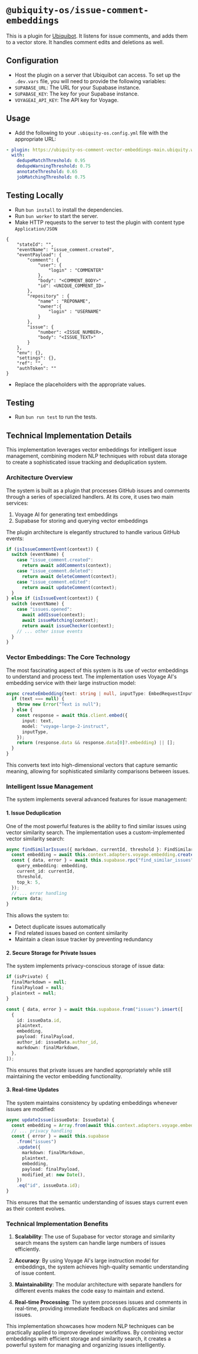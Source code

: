 # `@ubiquity-os/issue-comment-embeddings`

This is a plugin for [Ubiquibot](https://github.com/ubiquity-os/ubiquity-os-kernel). It listens for issue comments, and adds them to a vector store. It handles comment edits and deletions as well.

## Configuration

- Host the plugin on a server that Ubiquibot can access.
  To set up the `.dev.vars` file, you will need to provide the following variables:
- `SUPABASE_URL`: The URL for your Supabase instance.
- `SUPABASE_KEY`: The key for your Supabase instance.
- `VOYAGEAI_API_KEY`: The API key for Voyage.

## Usage

- Add the following to your `.ubiquity-os.config.yml` file with the appropriate URL:

```yaml
- plugin: https://ubiquity-os-comment-vector-embeddings-main.ubiquity.workers.dev
  with:
    dedupeMatchThreshold: 0.95
    dedupeWarningThreshold: 0.75
    annotateThreshold: 0.65
    jobMatchingThreshold: 0.75
```

## Testing Locally

- Run `bun install` to install the dependencies.
- Run `bun worker` to start the server.
- Make HTTP requests to the server to test the plugin with content type `Application/JSON`

```
{
    "stateId": "",
    "eventName": "issue_comment.created",
    "eventPayload": {
        "comment": {
            "user": {
                "login" : "COMMENTER"
            },
            "body": "<COMMENT_BODY>" ,
            "id": <UNIQUE_COMMENT_ID>
        },
        "repository" : {
            "name" : "REPONAME",
            "owner":{
                "login" : "USERNAME"
            }
        },
        "issue": {
            "number": <ISSUE_NUMBER>,
            "body": "<ISSUE_TEXT>"
        }
    },
    "env": {},
    "settings": {},
    "ref": "",
    "authToken": ""
}
```

- Replace the placeholders with the appropriate values.

## Testing

- Run `bun run test` to run the tests.

## Technical Implementation Details

This implementation leverages vector embeddings for intelligent issue management, combining modern NLP techniques with robust data storage to create a sophisticated issue tracking and deduplication system.

### Architecture Overview

The system is built as a plugin that processes GitHub issues and comments through a series of specialized handlers. At its core, it uses two main services:

1. Voyage AI for generating text embeddings
2. Supabase for storing and querying vector embeddings

The plugin architecture is elegantly structured to handle various GitHub events:

```typescript
if (isIssueCommentEvent(context)) {
  switch (eventName) {
    case "issue_comment.created":
      return await addComments(context);
    case "issue_comment.deleted":
      return await deleteComment(context);
    case "issue_comment.edited":
      return await updateComment(context);
  }
} else if (isIssueEvent(context)) {
  switch (eventName) {
    case "issues.opened":
      await addIssue(context);
      await issueMatching(context);
      return await issueChecker(context);
    // ... other issue events
  }
}
```

### Vector Embeddings: The Core Technology

The most fascinating aspect of this system is its use of vector embeddings to understand and process text. The implementation uses Voyage AI's embedding service with their large instruction model:

```typescript
async createEmbedding(text: string | null, inputType: EmbedRequestInputType = "document"): Promise<number[]> {
  if (text === null) {
    throw new Error("Text is null");
  } else {
    const response = await this.client.embed({
      input: text,
      model: "voyage-large-2-instruct",
      inputType,
    });
    return (response.data && response.data[0]?.embedding) || [];
  }
}
```

This converts text into high-dimensional vectors that capture semantic meaning, allowing for sophisticated similarity comparisons between issues.

### Intelligent Issue Management

The system implements several advanced features for issue management:

#### 1. Issue Deduplication

One of the most powerful features is the ability to find similar issues using vector similarity search. The implementation uses a custom-implemented vector similarity search:

```typescript
async findSimilarIssues({ markdown, currentId, threshold }: FindSimilarIssuesParams): Promise<IssueSimilaritySearchResult[] | null> {
  const embedding = await this.context.adapters.voyage.embedding.createEmbedding(markdown);
  const { data, error } = await this.supabase.rpc("find_similar_issues", {
    query_embedding: embedding,
    current_id: currentId,
    threshold,
    top_k: 5,
  });
  // ... error handling
  return data;
}
```

This allows the system to:

- Detect duplicate issues automatically
- Find related issues based on content similarity
- Maintain a clean issue tracker by preventing redundancy

#### 2. Secure Storage for Private Issues

The system implements privacy-conscious storage of issue data:

```typescript
if (isPrivate) {
  finalMarkdown = null;
  finalPayload = null;
  plaintext = null;
}

const { data, error } = await this.supabase.from("issues").insert([
  {
    id: issueData.id,
    plaintext,
    embedding,
    payload: finalPayload,
    author_id: issueData.author_id,
    markdown: finalMarkdown,
  },
]);
```

This ensures that private issues are handled appropriately while still maintaining the vector embedding functionality.

#### 3. Real-time Updates

The system maintains consistency by updating embeddings whenever issues are modified:

```typescript
async updateIssue(issueData: IssueData) {
  const embedding = Array.from(await this.context.adapters.voyage.embedding.createEmbedding(issueData.markdown));
  // ... privacy handling
  const { error } = await this.supabase
    .from("issues")
    .update({
      markdown: finalMarkdown,
      plaintext,
      embedding,
      payload: finalPayload,
      modified_at: new Date(),
    })
    .eq("id", issueData.id);
}
```

This ensures that the semantic understanding of issues stays current even as their content evolves.

### Technical Implementation Benefits

1. **Scalability**: The use of Supabase for vector storage and similarity search means the system can handle large numbers of issues efficiently.

2. **Accuracy**: By using Voyage AI's large instruction model for embeddings, the system achieves high-quality semantic understanding of issue content.

3. **Maintainability**: The modular architecture with separate handlers for different events makes the code easy to maintain and extend.

4. **Real-time Processing**: The system processes issues and comments in real-time, providing immediate feedback on duplicates and similar issues.

This implementation showcases how modern NLP techniques can be practically applied to improve developer workflows. By combining vector embeddings with efficient storage and similarity search, it creates a powerful system for managing and organizing issues intelligently.
